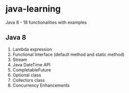 # java-learning
Java 8 - 18 functionalities with examples

## Java 8
1. Lambda expression
2. Functional Interface (default method and static method)
3. Stream 
4. Java DateTime API
5. CompletableFuture
6. Optional class
7. Collectors class
8. Concurrency Enhancements
